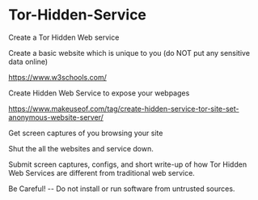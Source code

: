 # Tor-Hidden-Service

Create a Tor Hidden Web service

Create a basic website which is unique to you (do NOT put any sensitive data online)

https://www.w3schools.com/

Create Hidden Web Service to expose your webpages

https://www.makeuseof.com/tag/create-hidden-service-tor-site-set-anonymous-website-server/

Get screen captures of you browsing your site

Shut the all the websites and service down.

Submit screen captures, configs, and short write-up of how Tor Hidden Web Services are different from traditional web service.

Be Careful!  -- Do not install or run software from untrusted sources.
